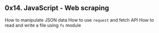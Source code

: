 ## 0x14. JavaScript - Web scraping
How to manipulate JSON data
How to use `request` and fetch API
How to read and write a file using `fs` module